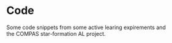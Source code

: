 # Code

Some code snippets from some active learing expirements and  
the COMPAS star-formation AL project.